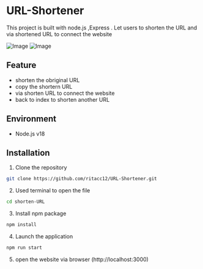 # URL-Shortener 

This project is built with node.js ,Express . 
Let users to shorten the URL and via shortened URL to connect the website

![Image](https://github.com/ritacc12/IMG/blob/main/shorten-URL-index.jpg)
![Image](https://github.com/ritacc12/IMG/blob/main/shorten-URL-result.jpg)

## Feature
- shorten the obriginal URL
- copy the shortern URL
- via shorten URL to connect the website
- back to index to shorten another URL

## Environment

- Node.js v18

## Installation
1. Clone the repository

```bash
git clone https://github.com/ritacc12/URL-Shortener.git
```

2. Used terminal to open the file

```bash
cd shorten-URL
```

3. Install npm package

```bash
npm install
```

4. Launch the application

```bash
npm run start
```

5. open the website via browser (http://localhost:3000)
